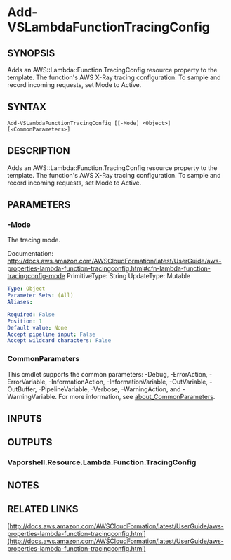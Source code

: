 # Add-VSLambdaFunctionTracingConfig

## SYNOPSIS
Adds an AWS::Lambda::Function.TracingConfig resource property to the template.
The function's AWS X-Ray tracing configuration.
To sample and record incoming requests, set Mode to Active.

## SYNTAX

```
Add-VSLambdaFunctionTracingConfig [[-Mode] <Object>] [<CommonParameters>]
```

## DESCRIPTION
Adds an AWS::Lambda::Function.TracingConfig resource property to the template.
The function's AWS X-Ray tracing configuration.
To sample and record incoming requests, set Mode to Active.

## PARAMETERS

### -Mode
The tracing mode.

Documentation: http://docs.aws.amazon.com/AWSCloudFormation/latest/UserGuide/aws-properties-lambda-function-tracingconfig.html#cfn-lambda-function-tracingconfig-mode
PrimitiveType: String
UpdateType: Mutable

```yaml
Type: Object
Parameter Sets: (All)
Aliases:

Required: False
Position: 1
Default value: None
Accept pipeline input: False
Accept wildcard characters: False
```

### CommonParameters
This cmdlet supports the common parameters: -Debug, -ErrorAction, -ErrorVariable, -InformationAction, -InformationVariable, -OutVariable, -OutBuffer, -PipelineVariable, -Verbose, -WarningAction, and -WarningVariable. For more information, see [about_CommonParameters](http://go.microsoft.com/fwlink/?LinkID=113216).

## INPUTS

## OUTPUTS

### Vaporshell.Resource.Lambda.Function.TracingConfig
## NOTES

## RELATED LINKS

[http://docs.aws.amazon.com/AWSCloudFormation/latest/UserGuide/aws-properties-lambda-function-tracingconfig.html](http://docs.aws.amazon.com/AWSCloudFormation/latest/UserGuide/aws-properties-lambda-function-tracingconfig.html)

